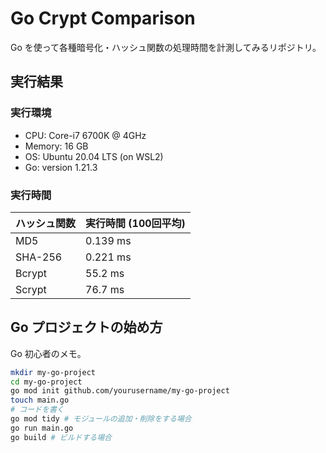 # Go Crypt Comparison

Go を使って各種暗号化・ハッシュ関数の処理時間を計測してみるリポジトリ。

## 実行結果

### 実行環境

- CPU: Core-i7 6700K @ 4GHz
- Memory: 16 GB
- OS: Ubuntu 20.04 LTS (on WSL2)
- Go: version 1.21.3

### 実行時間

| ハッシュ関数 | 実行時間 (100回平均) |
| ------------ | -------------------- |
| MD5          | 0.139 ms             |
| SHA-256      | 0.221 ms             |
| Bcrypt       | 55.2 ms              |
| Scrypt       | 76.7 ms              |

## Go プロジェクトの始め方

Go 初心者のメモ。

```bash
mkdir my-go-project
cd my-go-project
go mod init github.com/yourusername/my-go-project
touch main.go
# コードを書く
go mod tidy # モジュールの追加・削除をする場合
go run main.go
go build # ビルドする場合
```

